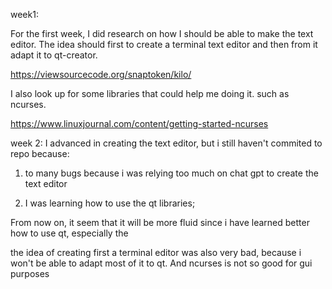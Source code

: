 week1:


For the first week, I did research on how I should be able to make the 
text editor. The idea should first to create a terminal text editor and
then from it adapt it to qt-creator.

https://viewsourcecode.org/snaptoken/kilo/

I also look up for some libraries that could help me doing it. such as ncurses.

https://www.linuxjournal.com/content/getting-started-ncurses


week 2:
I advanced in creating the text editor, but i still haven't commited to repo because:

1) to many bugs because i was relying too much on chat gpt to create the text editor

2) I was learning how to use the qt libraries;

From now on, it seem that it will be more fluid since i have learned better how to use qt, especially the <Qapplication>

the idea of creating first a terminal editor was also very bad, because i won't be able to adapt most of it to qt. And ncurses is not so good for gui purposes

